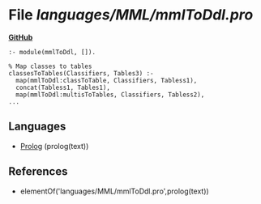 # File _languages/MML/mmlToDdl.pro_
**[GitHub](https://github.com/softlang/yas/blob/master/languages/MML/mmlToDdl.pro)**
```
:- module(mmlToDdl, []).

% Map classes to tables
classesToTables(Classifiers, Tables3) :-
  map(mmlToDdl:classToTable, Classifiers, Tabless1),
  concat(Tabless1, Tables1),
  map(mmlToDdl:multisToTables, Classifiers, Tabless2),
...
```

## Languages
* [Prolog](../languages/Prolog.md) (prolog(text))

## References
* elementOf('languages/MML/mmlToDdl.pro',prolog(text))

